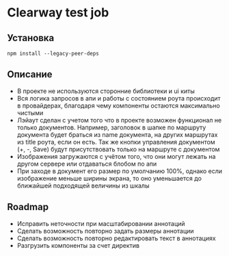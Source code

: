# Clearway test job

## Установка
```
npm install --legacy-peer-deps
```
## Описание
- В проекте не используются сторонние библиотеки и ui киты
- Вся логика запросов в апи и работы с состоянием роута происходит в провайдерах, благодаря чему компоненты остаются максимально чистыми
- Лэйаут сделан с учетом того что в проекте возможен функционал не только документов. Например, заголовок в шапке по маршруту документа будет браться из 
name документа, на других маршрутах из title роута, если он есть. Так же кнопки управления документом (+, -, Save) будут присутствовать 
только на маршруте с документом
- Изображения загружаются с учётом того, что они могут лежать на другом сервере или отдаваться блобом по апи
- При заходе в документ его размер по умолчанию 100%, однако если изображение меньше ширины экрана, то оно уменьшается до ближайшей подходящей 
величины из шкалы

## Roadmap
- Исправить неточности при масштабировании аннотаций
- Сделать возможность повторно задать размеры аннотации
- Сделать возможность повторно редактировать текст в аннотациях
- Разгрузить компоненты за счет директив
